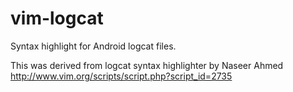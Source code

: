 # vim-logcat

Syntax highlight for Android logcat files.

This was derived from logcat syntax highlighter by Naseer Ahmed
http://www.vim.org/scripts/script.php?script_id=2735
